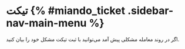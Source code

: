 # تیکت {% #miando_ticket .sidebar-nav-main-menu %}
اگر در روند معامله مشکلی پیش آمد می‌توانید با ثبت تیکت مشکل خود را بیان کنید.
